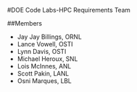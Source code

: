 #DOE Code Labs-HPC Requirements Team

##Members
 - Jay Jay Billings, ORNL
 - Lance Vowell, OSTI
 - Lynn Davis, OSTI
 - Michael Heroux, SNL
 - Lois McInnes, ANL
 - Scott Pakin, LANL
 - Osni Marques, LBL
